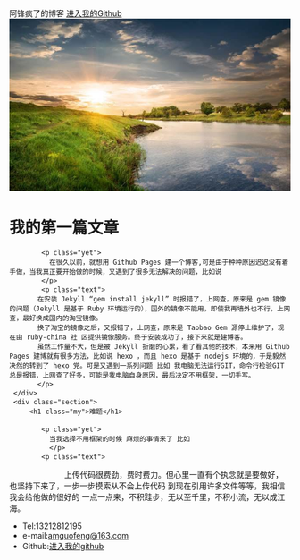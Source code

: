 <html lang="en">
 <head>
  <meta charset="UTF-8">
  <meta name="Generator" content="EditPlus®">
  <meta name="Author" content="">
  <meta name="Keywords" content="">
  <meta name="Description" content="">
  <title>Welecome to me Github</title>
  <link rel="stylesheet" href="css/main.css">
  <link rel="stylesheet" href="css/bootstrap.css">
 </head>
 <body>
     <div class="top">
		  <span class="title">阿锋疯了的博客</span>
		  <span class="github"><a href="https://github.com/z8857439789" class="into">进入我的Github</a></span>
	 </div>
	  <img src="imgs/cimg.jpg" class="img">
	 <div class="section">
	     <h1 class="my">我的第一篇文章</h1>
	  
		    <p class="yet">
			  在很久以前，就想用 Github Pages 建一个博客,可是由于种种原因迟迟没有着手做，当我真正要开始做的时候，又遇到了很多无法解决的问题，比如说
			</p>
			<p class="text">
           在安装 Jekyll “gem install jekyll” 时报错了，上网查，原来是 gem 镜像的问题（Jekyll 是基于 Ruby 环境运行的），国外的镜像不能用，即使我再墙外也不行，上网查，最好换成国内的淘宝镜像。
           换了淘宝的镜像之后，又报错了，上网查，原来是 Taobao Gem 源停止维护了，现在由 ruby-china 社 区提供镜像服务。终于安装成功了，接下来就是建博客。
           虽然工作量不大，但是被 Jekyll 折磨的心累，看了看其他的技术，本来用 Github Pages 建博就有很多方法，比如说 hexo ，而且 hexo 是基于 nodejs 环境的，于是毅然决然的转到了 hexo 党。可是又遇到一系列问题 比如 我电脑无法运行GIT，命令行检验GIT总是报错，上网查了好多，可能是我电脑自身原因，最后决定不用框架，一切手写。
		   </p>
	 </div>
	 <div class="section">
	     <h1 class="my">难题</h1>
	  
		    <p class="yet">
			  当我选择不用框架的时候 麻烦的事情来了 比如			
			  </p>
			<p class="text">
                          上传代码很费劲，费时费力。但心里一直有个执念就是要做好，也坚持下来了，一步一步摸索从不会上传代码 到现在引用许多文件等等，我相信我会给他做的很好的 一点一点来，不积跬步，无以至千里，不积小流，无以成江海。             
		   </p>
	 </div>
	 <div class="style">
	    <ul class="contact">
		  <li><span class="glyphicon glyphicon-phone"></span>Tel:13212812195</li>
		  <li><span class="glyphicon glyphicon-envelope"></span>e-mail:amguofeng@163.com</li>
		  <li>Github:<a href="https://github.com/z8857439789" class="open">进入我的github</a></li>
		</ul>
	 </div>
 </body>
</html>


